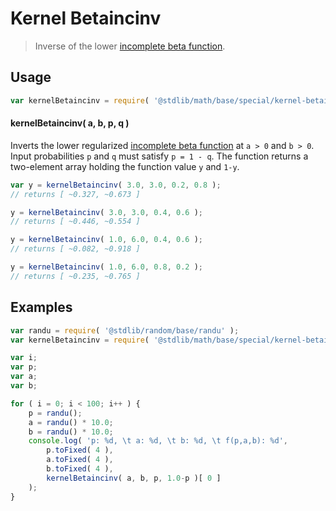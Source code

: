 # Kernel Betaincinv

> Inverse of the lower [incomplete beta function][incomplete-beta-function].

<section class="intro">

</section>

<!-- /.intro -->

<section class="usage">

## Usage

```javascript
var kernelBetaincinv = require( '@stdlib/math/base/special/kernel-betaincinv' );
```

#### kernelBetaincinv( a, b, p, q )

Inverts the lower regularized [incomplete beta function][incomplete-beta-function] at `a > 0` and `b > 0`. Input probabilities `p` and `q` must satisfy `p = 1 - q`. The function returns a two-element array holding the function value `y` and `1-y`.

```javascript
var y = kernelBetaincinv( 3.0, 3.0, 0.2, 0.8 );
// returns [ ~0.327, ~0.673 ]

y = kernelBetaincinv( 3.0, 3.0, 0.4, 0.6 );
// returns [ ~0.446, ~0.554 ]

y = kernelBetaincinv( 1.0, 6.0, 0.4, 0.6 );
// returns [ ~0.082, ~0.918 ]

y = kernelBetaincinv( 1.0, 6.0, 0.8, 0.2 );
// returns [ ~0.235, ~0.765 ]
```

</section>

<!-- /.usage -->

<section class="examples">

## Examples

```javascript
var randu = require( '@stdlib/random/base/randu' );
var kernelBetaincinv = require( '@stdlib/math/base/special/kernel-betaincinv' );

var i;
var p;
var a;
var b;

for ( i = 0; i < 100; i++ ) {
    p = randu();
    a = randu() * 10.0;
    b = randu() * 10.0;
    console.log( 'p: %d, \t a: %d, \t b: %d, \t f(p,a,b): %d',
        p.toFixed( 4 ),
        a.toFixed( 4 ),
        b.toFixed( 4 ),
        kernelBetaincinv( a, b, p, 1.0-p )[ 0 ]
    );
}
```

</section>

<!-- /.examples -->

<section class="links">

[incomplete-beta-function]: https://en.wikipedia.org/wiki/Incomplete_beta_function

</section>

<!-- /.links -->
